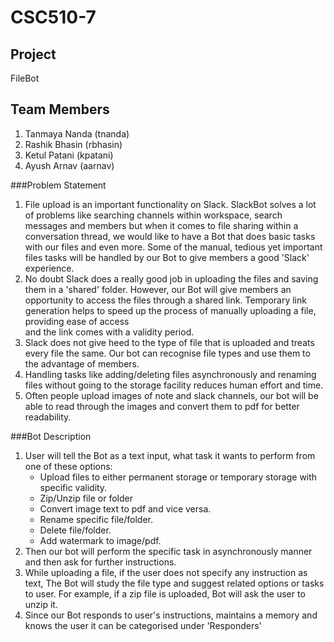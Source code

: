 # CSC510-7

## Project 
FileBot
## Team Members 
1. Tanmaya Nanda (tnanda)
2. Rashik Bhasin (rbhasin)
3. Ketul Patani (kpatani)
4. Ayush Arnav (aarnav)

###Problem Statement
1. File upload is an important functionality on Slack. SlackBot solves a lot of problems like 
searching channels within workspace, search messages and members but when it comes to file sharing within a conversation thread, we would like to have a 
Bot that does basic tasks with our files and even more. Some of the manual, tedious yet important files tasks will be handled by our Bot to give members
a good 'Slack' experience.
2. No doubt Slack does a really good job in uploading the files and saving them in a 'shared' folder. However, our Bot will give members 
an opportunity to access the files through a shared link. Temporary link generation helps to speed up the process of manually uploading a file, providing ease
of access  
and the link comes with a validity period. 
3. Slack does not give heed to the type of file that is uploaded and treats every file the same. Our bot can recognise file types and use 
them to the advantage of members.
3. Handling tasks like adding/deleting files asynchronously and renaming files without going to the storage facility reduces human effort and time.
4. Often people upload images of note and slack channels, our bot will be able to read through the images and convert them to pdf for 
better readability.

###Bot Description

1. User will tell the Bot as a text input, what task it wants to perform from one of these options:
    - Upload files to either permanent storage or temporary storage with specific validity.
    - Zip/Unzip file or folder
    - Convert image text to pdf and vice versa.
    - Rename specific file/folder.
    - Delete file/folder.
    - Add watermark to image/pdf.
2. Then our bot will perform the specific task in asynchronously manner and then ask for further instructions.
3. While uploading a file, if the user does not specify any instruction as text, The Bot will study the file type and suggest related options or tasks
to user. For example, if a zip file is uploaded, Bot will ask the user to unzip it. 
4. Since our Bot responds to user's instructions, maintains a memory and knows the user it can be categorised under 'Responders'

